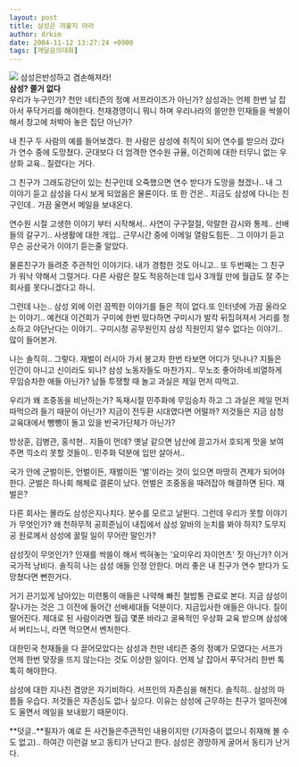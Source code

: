 ```yaml
---
layout: post
title: 삼성은 까불지 마라
author: drkim
date: 2004-11-12 13:27:24 +0900
tags: [깨달음의대화]
---
```

  
![](http://www1.seoprise.com/victory/osjoon/bbs/data/editor_01/20041112094506060.jpg) 삼성은반성하고 겸손해져라!   
**삼성? 쫄거 없다**  
우리가 누구인가? 천만 네티즌의 정예 서프라이즈가 아닌가? 삼성과는 언제 한번 날 잡아서 푸닥거리를 해야한다. 천재경영이니 뭐니 하며 우리나라의 쓸만한 인재들을 싹쓸이 해서 창고에 처박아 놓은 집단 아닌가?    
  
내 친구 두 사람의 예를 들어보겠다. 한 사람은 삼성에 취직이 되어 연수를 받으러 갔다가 연수 중에 도망쳤다. 군대보다 더 엄격한 연수원 규율, 이건희에 대한 터무니 없는 우상화 교육.. 질렸다는 거다.    
  
그 친구가 그래도강단이 있는 친구인데 오죽했으면 연수 받다가 도망을 쳤겠나.. 내 그 이야기 듣고 삼성을 다시 보게 되었음은 물론이다. 또 한 건은.. 지금도 삼성에 다니는 친구인데.. 가끔 울면서 메일을 보내온다.    
  
연수원 시절 고생한 이야기 부터 시작해서.. 사연이 구구절절, 악랄한 감시와 통제.. 선배들의 갈구기.. 사생활에 대한 개입.. 근무시간 중에 이메일 열람도힘든.. 그 이야기 듣고 무슨 공산국가 이야기 듣는줄 알았다.    
  
물론친구가 들려준 주관적인 이야기다. 내가 경험한 것도 아니고.. 또 두번째는 그 친구가 워낙 약해서 그럴거다. 다른 사람은 잘도 적응하는데 입사 3개월 만에 월급도 잘 주는 회사를 못다니겠다고 하니.    
  
그런데 나는.. 삼성 외에 이런 끔찍한 이야기를 들은 적이 없다.또 인터넷에 가끔 올라오는 이야기.. 예컨대 이건희가 구미에 한번 떴다하면 구미시가 발칵 뒤집혀져서 거리를 청소하고 야단난다는 이야기.. 구미시청 공무원인지 삼성 직원인지 알수 없다는 이야기.. 많이 들어본거.    
  
나는 솔직히.. 그렇다. 재벌이 러시아 가서 봉고차 한번 타보면 어디가 덧나나? 지들은 인간이 아니고 신이라도 되나? 삼성 노동자들도 마찬가지.. 무노조 좋아하네.비열하게 무임승차한 애들 아닌가? 남들 투쟁할 때 놀고 과실은 제일 먼저 따먹고.    
  
우리가 왜 조중동을 비난하는가? 독재시절 민주화에 무임승차 하고 그 과실은 제일 먼저 따먹으려 들기 때문이 아닌가? 지금이 전두환 시대였다면 어떨까? 저것들은 지금 삼청교육대에서 뺑뺑이 돌고 있을 반국가단체가 아닌가? 
  
  
방상훈, 김병관, 홍석현.. 지들이 먼데? 옛날 같으면 남산에 끌고가서 호되게 맛을 보여주면 끽소리 못할 것들이.. 민주화 덕분에 입만 살아서..    
  
국가 안에 군벌이든, 언벌이든, 재벌이든 '벌'이라는 것이 있으면 마땅히 견제가 되어야 한다. 군벌은 하나회 해체로 결론이 났다. 언벌은 조중동을 때려잡아 해결하면 된다. 재벌은?    
  
다른 회사는 몰라도 삼성은지나치다. 분수를 모르고 날뛴다. 그런데 우리가 못할 이야기가 무엇인가? 왜 천하무적 공희준님이 내집에서 삼성 알바의 눈치를 봐야 하지? 도무지 공 원로께서 삼성에 꿇릴 일이 무어란 말인가?    
  
삼성짓이 무엇인가? 인재를 싹쓸이 해서 썩혀놓는 '요미우리 자이언츠' 짓 아닌가? 이거 국가적 낭비다. 솔직히 나는 삼성 애들 인정 안한다. 머리 좋은 내 친구가 연수 받다가 도망쳤다면 뻔한거다.    
  
거기 끈기있게 남아있는 미련퉁이 애들은 나약해 빠진 철밥통 관료로 본다. 지금 삼성이 잘나가는 것은 그 이전에 들어간 선배세대들 덕분이다. 지금입사한 애들은 아니다. 질이 떨어진다. 제대로 된 사람이라면 월급 몇푼 바라고 굴욕적인 우상화 교육 받으며 삼성에서 버티느니, 라면 먹으면서 벤처한다.    
  
대한민국 천재들을 다 끌어모았다는 삼성과 천만 네티즌 중의 정예가 모였다는 서프가 언제 한번 맞장을 뜨지 않는다는 것도 이상한 일이다. 언제 날 잡아서 푸닥거리 한번 톡톡히 해야한다.    
  
삼성에 대한 지나친 겸양은 자기비하다. 서프인의 자존심을 해친다. 솔직히.. 삼성의 마름들 우습다. 저것들은 자존심도 없나 싶으다. 이유는 삼성에 근무하는 친구가 얼마전에도 울면서 메일을 보내왔기 때문이다.    
  
**덧글..**필자가 예로 든 사건들은주관적인 내용이지만 (기자증이 없으니 취재해 볼 수도 없고).. 하여간 이런걸 보고 동티가 난다고 한다. 삼성은 경망하게 굴어서 동티가 난거다.